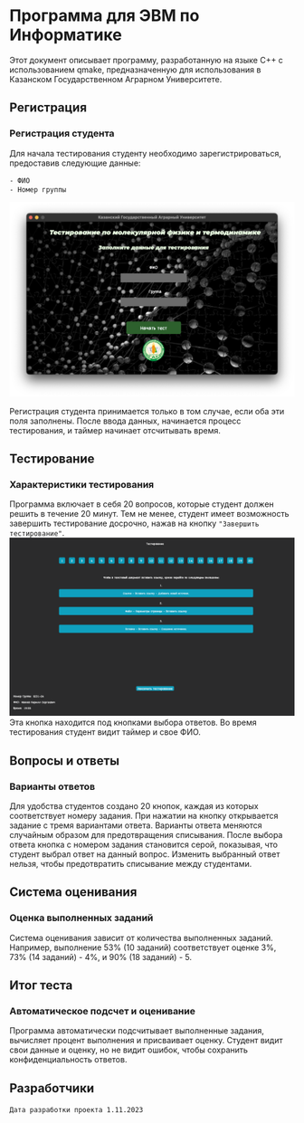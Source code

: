 # Программа для ЭВМ по Информатике 

Этот документ описывает программу, разработанную на языке C++ с использованием qmake, предназначенную для использования в Казанском Государственном Аграрном Университете.

## Регистрация

### Регистрация студента

Для начала тестирования студенту необходимо зарегистрироваться, предоставив следующие данные:
```
- ФИО
- Номер группы
```
![Регистрация](./misc/images/1.png)

Регистрация студента принимается только в том случае, если оба эти поля заполнены. После ввода данных, начинается процесс тестирования, и таймер начинает отсчитывать время.

## Тестирование

### Характеристики тестирования

Программа включает в себя 20 вопросов, которые студент должен решить в течение 20 минут. Тем не менее, студент имеет возможность завершить тестирование досрочно, нажав на кнопку ```"Завершить тестирование"```.
![Закончить тестирование](./misc/images/2.png)
 Эта кнопка находится под кнопками выбора ответов. Во время тестирования студент видит таймер и свое ФИО.

## Вопросы и ответы

### Варианты ответов

Для удобства студентов создано 20 кнопок, каждая из которых соответствует номеру задания. При нажатии на кнопку открывается задание с тремя вариантами ответа. Варианты ответа меняются случайным образом для предотвращения списывания. После выбора ответа кнопка с номером задания становится серой, показывая, что студент выбрал ответ на данный вопрос. Изменить выбранный ответ нельзя, чтобы предотвратить списывание между студентами.

## Система оценивания

### Оценка выполненных заданий

Система оценивания зависит от количества выполненных заданий. Например, выполнение 53% (10 заданий) соответствует оценке 3%, 73% (14 заданий) - 4%, и 90% (18 заданий) - 5.

## Итог теста

### Автоматическое подсчет и оценивание

Программа автоматически подсчитывает выполненные задания, вычисляет процент выполнения и присваивает оценку. Студент видит свои данные и оценку, но не видит ошибок, чтобы сохранить конфиденциальность ответов.

## Разработчики


```
Дата разработки проекта 1.11.2023
```
